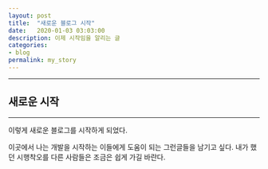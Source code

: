 ```yaml
---
layout: post
title:  "새로운 블로그 시작"
date:   2020-01-03 03:03:00
description: 이제 시작임을 알리는 글 
categories:
- blog
permalink: my_story
---
```


___
## 새로운 시작 
---
이렇게 새로운 블로그를 시작하게 되었다. 

이곳에서 나는 개발을 시작하는 이들에게 도움이 되는 그런글들을 남기고 싶다. 
내가 했던 시행착오를 다른 사람들은 조금은 쉽게 가길 바란다. 

